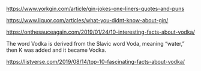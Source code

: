 https://www.yorkgin.com/article/gin-jokes-one-liners-quotes-and-puns

https://www.liquor.com/articles/what-you-didnt-know-about-gin/

https://onthesauceagain.com/2019/01/24/10-interesting-facts-about-vodka/

The word Vodka is derived from the Slavic word Voda, meaning “water,” then K was added and it became Vodka.

https://listverse.com/2019/08/14/top-10-fascinating-facts-about-vodka/